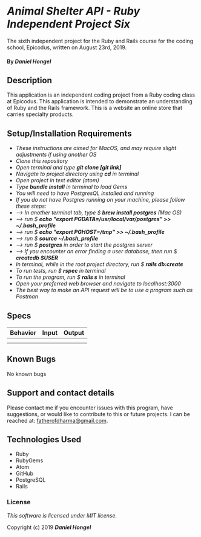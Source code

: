 # _Animal Shelter API - Ruby Independent Project Six_

 The sixth independent project for the Ruby and Rails course for the coding school, Epicodus, written on August 23rd, 2019.

#### By _**Daniel Hongel**_

## Description

This application is an independent coding project from a Ruby coding class at Epicodus. This application is intended to demonstrate an understanding of Ruby and the Rails framework. This is a website an online store that carries specialty products.

## Setup/Installation Requirements

* _These instructions are aimed for MacOS, and may require slight adjustments if using another OS_
* _Clone this repository_
* _Open terminal and type **git clone [git link]**_
* _Navigate to project directory using **cd** in terminal_
* _Open project in text editor (atom)_
* _Type **bundle install** in terminal to load Gems_
* _You will need to have PostgresQL installed and running_
* _If you do not have Postgres running on your machine, please follow these steps:_
* _--> In another terminal tab, type $ **brew install postgres** (Mac OS)_
* _--> run $ **echo "export PGDATA=/usr/local/var/postgres" >> ~/.bash_profile**_
* _--> run $ **echo "export PGHOST=/tmp" >> ~/.bash_profile**_
* _--> run $ **source ~/.bash_profile**_
* _--> run $ **postgres** in order to start the postgres server_
* _--> If you encounter an error finding a user database, then run $ **createdb $USER**_
* _In terminal, while in the root project directory, run $ **rails db:create**_
* _To run tests, run $ **rspec** in terminal_
* _To run the program, run $ **rails s** in terminal_
* _Open your preferred web browser and navigate to localhost:3000_
* _The best way to make an API request will be to use a program such as Postman_


## Specs

| Behavior | Input | Output |
| ------------- |:-------------:| -----:|
||||
||||

## Known Bugs

No known bugs

## Support and contact details

Please contact me if you encounter issues with this program, have suggestions, or would like to contribute to this or future projects. I can be reached at:  fatherofdharma@gmail.com.

## Technologies Used

* Ruby
* RubyGems
* Atom
* GitHub
* PostgreSQL
* Rails

### License
_This software is licensed under MIT license._

Copyright (c) 2019 **_Daniel Hongel_**
